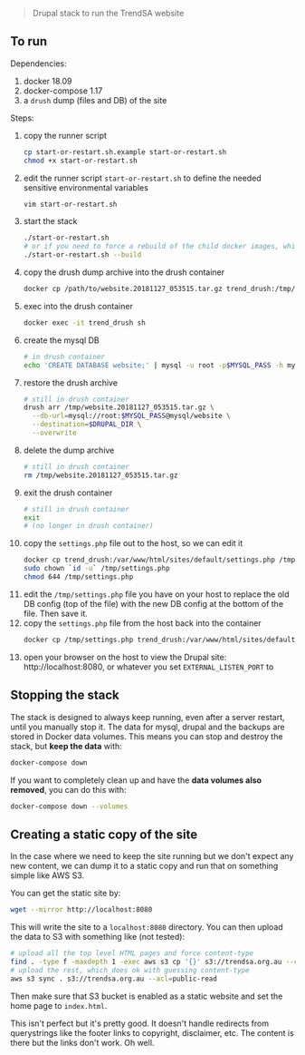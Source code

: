 > Drupal stack to run the TrendSA website

## To run
Dependencies:
  1. docker 18.09
  1. docker-compose 1.17
  1. a `drush` dump (files and DB) of the site

Steps:
  1. copy the runner script
      ```bash
      cp start-or-restart.sh.example start-or-restart.sh
      chmod +x start-or-restart.sh
      ```
  1. edit the runner script `start-or-restart.sh` to define the needed sensitive environmental variables
      ```bash
      vim start-or-restart.sh
      ```
  1. start the stack
      ```bash
      ./start-or-restart.sh
      # or if you need to force a rebuild of the child docker images, which you should do after a `git pull`
      ./start-or-restart.sh --build
      ```
  1. copy the drush dump archive into the drush container
      ```bash
      docker cp /path/to/website.20181127_053515.tar.gz trend_drush:/tmp/
      ```
  1. exec into the drush container
      ```bash
      docker exec -it trend_drush sh
      ```
  1. create the mysql DB
      ```bash
      # in drush container
      echo 'CREATE DATABASE website;' | mysql -u root -p$MYSQL_PASS -h mysql
      ```
  1. restore the drush archive
      ```bash
      # still in drush container
      drush arr /tmp/website.20181127_053515.tar.gz \
        --db-url=mysql://root:$MYSQL_PASS@mysql/website \
        --destination=$DRUPAL_DIR \
        --overwrite
      ```
  1. delete the dump archive
      ```bash
      # still in drush container
      rm /tmp/website.20181127_053515.tar.gz
      ```
  1. exit the drush container
      ```bash
      # still in drush container
      exit
      # (no longer in drush container)
      ```
  1. copy the `settings.php` file out to the host, so we can edit it
      ```bash
      docker cp trend_drush:/var/www/html/sites/default/settings.php /tmp/settings.php
      sudo chown `id -u` /tmp/settings.php
      chmod 644 /tmp/settings.php
      ```
  1. edit the `/tmp/settings.php` file you have on your host to replace the old DB config (top of the file) with the new DB config at the bottom of the file. Then save it.
  1. copy the `settings.php` file from the host back into the container
      ```bash
      docker cp /tmp/settings.php trend_drush:/var/www/html/sites/default/settings.php
      ```
  1. open your browser on the host to view the Drupal site: http://localhost:8080, or whatever you set `EXTERNAL_LISTEN_PORT` to

## Stopping the stack
The stack is designed to always keep running, even after a server restart, until you manually stop it. The data for mysql, drupal and the backups are stored in Docker data volumes. This means you can stop and destroy the stack, but **keep the data** with:
```bash
docker-compose down
```

If you want to completely clean up and have the **data volumes also removed**, you can do this with:
```bash
docker-compose down --volumes
```

## Creating a static copy of the site

In the case where we need to keep the site running but we don't expect any new content, we can dump it to a static copy and run that on something simple like AWS S3.

You can get the static site by:
```bash
wget --mirror http://localhost:8080
```

This will write the site to a `localhost:8080` directory. You can then upload the data to S3 with something like (not tested):
```bash
# upload all the top level HTML pages and force content-type
find . -type f -maxdepth 1 -exec aws s3 cp '{}' s3://trendsa.org.au --content-type="text/html; charset=utf-8" --acl=public-read \;
# upload the rest, which does ok with guessing content-type
aws s3 sync . s3://trendsa.org.au --acl=public-read
```

Then make sure that S3 bucket is enabled as a static website and set the home page to `index.html`.

This isn't perfect but it's pretty good. It doesn't handle redirects from querystrings like the footer links to copyright, disclaimer, etc. The content is there but the links don't work. Oh well.
